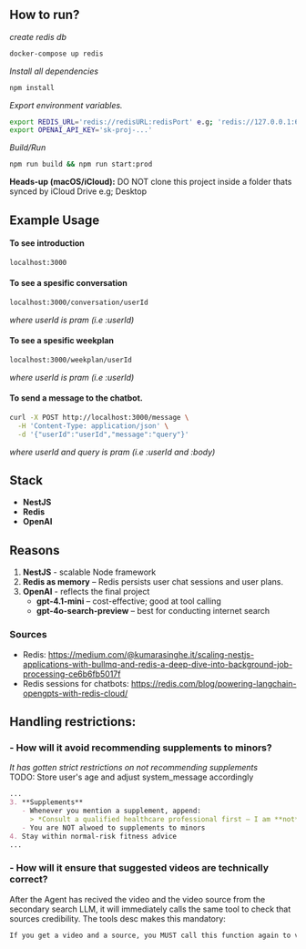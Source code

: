 ## How to run?
*create redis db*
```bash
docker-compose up redis
```
*Install all dependencies*
```bash
npm install
```
*Export environment variables.*
```bash
export REDIS_URL='redis://redisURL:redisPort' e.g; 'redis://127.0.0.1:6379'
export OPENAI_API_KEY='sk-proj-...'
```
*Build/Run*
```bash
npm run build && npm run start:prod
```
**Heads-up (macOS/iCloud):** DO NOT clone this project inside a folder thats synced by iCloud Drive e.g; Desktop
## Example Usage
#### To see introduction
```bash
localhost:3000
```
#### To see a spesific conversation
```bash
localhost:3000/conversation/userId
```
*where userId is pram (i.e :userId)*
#### To see a spesific weekplan
```bash
localhost:3000/weekplan/userId
```
*where userId is pram (i.e :userId)*
#### To send a message to the chatbot.
```bash
curl -X POST http://localhost:3000/message \
  -H 'Content-Type: application/json' \
  -d '{"userId":"userId","message":"query"}'
```
*where userId and query is pram (i.e :userId and :body)*
## Stack

- **NestJS**
- **Redis**
- **OpenAI**

## Reasons

1. **NestJS** - scalable Node framework
2. **Redis as memory** – Redis persists user chat sessions and user plans.
3. **OpenAI** - reflects the final project 
   - **gpt-4.1-mini** – cost-effective; good at tool calling  
   - **gpt-4o-search-preview** – best for conducting internet search

### Sources

- Redis: https://medium.com/@kumarasinghe.it/scaling-nestjs-applications-with-bullmq-and-redis-a-deep-dive-into-background-job-processing-ce6b6fb5017f
- Redis sessions for chatbots: https://redis.com/blog/powering-langchain-opengpts-with-redis-cloud/


## Handling restrictions:
### - How will it avoid recommending supplements to minors?
*It has gotten strict restrictions on not recommending supplements*
<br>TODO: Store user's age and adjust system_message accordingly
```md
...
3. **Supplements**  
   - Whenever you mention a supplement, append:  
     > *Consult a qualified healthcare professional first — I am **not** a doctor.*  
   - You are NOT alwoed to supplements to minors
4. Stay within normal-risk fitness advice
...
```
### - How will it ensure that suggested videos are technically correct?
After the Agent has recived the video and the video source from the secondary search LLM, it will immediately calls the same tool to check that sources credibility. The tools desc makes this mandatory:
```md
If you get a video and a source, you MUST call this function again to verify the source's credibility and warn the user about it.
```